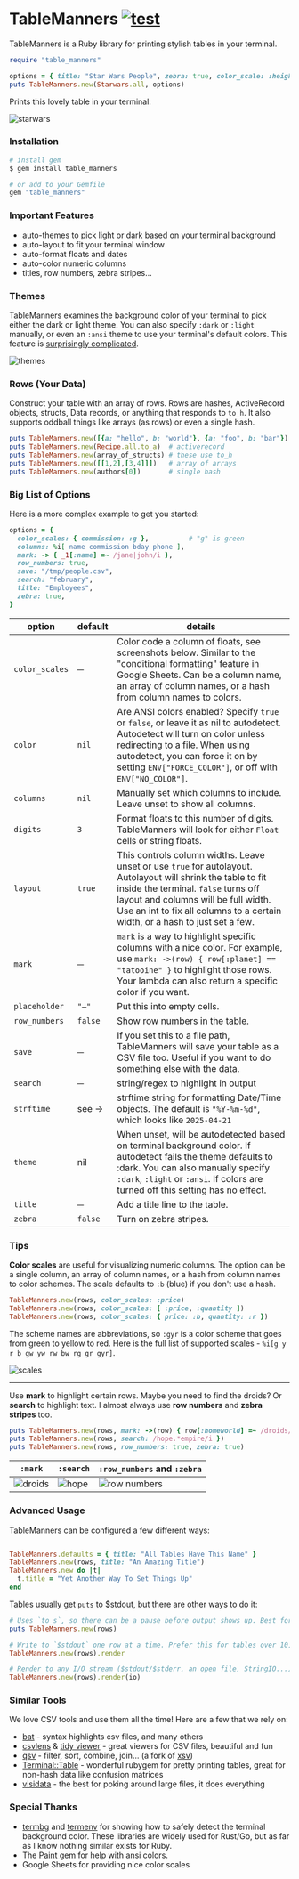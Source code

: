 # TableManners [![test](https://github.com/gurgeous/table_manners/actions/workflows/test.yml/badge.svg)](https://github.com/gurgeous/table_manners/actions/workflows/test.yml)

TableManners is a Ruby library for printing stylish tables in your terminal.

```rb
require "table_manners"

options = { title: "Star Wars People", zebra: true, color_scale: :height }
puts TableManners.new(Starwars.all, options)
```

Prints this lovely table in your terminal:

![starwars](./screenshots/dark.png)

### Installation

```ruby
# install gem
$ gem install table_manners

# or add to your Gemfile
gem "table_manners"
```

### Important Features

- auto-themes to pick light or dark based on your terminal background
- auto-layout to fit your terminal window
- auto-format floats and dates
- auto-color numeric columns
- titles, row numbers, zebra stripes...

### Themes

TableManners examines the background color of your terminal to pick either the dark or light theme. You can also specify `:dark` or `:light` manually, or even an `:ansi` theme to use your terminal's default colors. This feature is [surprisingly complicated](https://github.com/gurgeous/table_manners/blob/main/lib/table_manners/util/termbg.rb).

![themes](./screenshots/themes.png)

### Rows (Your Data)

Construct your table with an array of rows. Rows are hashes, ActiveRecord objects, structs, Data records, or anything that responds to `to_h`. It also supports oddball things like arrays (as rows) or even a single hash.

```ruby
puts TableManners.new([{a: "hello", b: "world"}, {a: "foo", b: "bar"})
puts TableManners.new(Recipe.all.to_a)  # activerecord
puts TableManners.new(array_of_structs) # these use to_h
puts TableManners.new([[1,2],[3,4]]])   # array of arrays
puts TableManners.new(authors[0])       # single hash
```

### Big List of Options

Here is a more complex example to get you started:

```ruby
options = {
  color_scales: { commission: :g },          # "g" is green
  columns: %i[ name commission bday phone ],
  mark: -> { _1[:name] =~ /jane|john/i },
  row_numbers: true,
  save: "/tmp/people.csv",
  search: "february",
  title: "Employees",
  zebra: true,
}
```

| option | default | details |
| ------ | ------- | ------- |
| `color_scales` | ─ | Color code a column of floats, see screenshots below. Similar to the "conditional formatting" feature in Google Sheets. Can be a column name, an array of column names, or a hash from column names to colors. |
| `color` | `nil` | Are ANSI colors enabled? Specify `true` or `false`, or leave it as nil to autodetect. Autodetect will turn on color unless redirecting to a file. When using autodetect, you can force it on by setting `ENV["FORCE_COLOR"]`, or off with `ENV["NO_COLOR"]`. |
| `columns` | `nil` | Manually set which columns to include. Leave unset to show all columns.
| `digits` | `3` | Format floats to this number of digits. TableManners will look for either `Float` cells or string floats. |
| `layout` | `true` | This controls column widths. Leave unset or use `true` for autolayout. Autolayout will shrink the table to fit inside the terminal. `false` turns off layout and columns will be full width. Use an int to fix all columns to a certain width, or a hash to just set a few. |
| `mark` | ─ | `mark` is a way to highlight specific columns with a nice color. For example, use `mark: ->(row) { row[:planet] == "tatooine" }` to highlight those rows. Your lambda can also return a specific color if you want.
| `placeholder` | `"—"` | Put this into empty cells. |
| `row_numbers` | `false` | Show row numbers in the table. |
| `save` | ─ | If you set this to a file path, TableManners will save your table as a CSV file too. Useful if you want to do something else with the data. |
| `search` | ─ | string/regex to highlight in output |
| `strftime` | see → | strftime string for formatting Date/Time objects. The default is `"%Y-%m-%d"`, which looks like `2025-04-21`  |
| `theme` | nil | When unset, will be autodetected based on terminal background color. If autodetect fails the theme defaults to :dark. You can also manually specify `:dark`, `:light` or `:ansi`. If colors are turned off this setting has no effect.|
| `title` | ─ | Add a title line to the table. |
| `zebra` | `false` | Turn on zebra stripes. |

### Tips

**Color scales** are useful for visualizing numeric columns. The option can be a single column, an array of column names, or a hash from column names to color schemes. The scale defaults to `:b` (blue) if you don't use a hash.

```ruby
TableManners.new(rows, color_scales: :price)
TableManners.new(rows, color_scales: [ :price, :quantity ])
TableManners.new(rows, color_scales: { price: :b, quantity: :r })
```

The scheme names are abbreviations, so `:gyr` is a color scheme that goes from green to yellow to red. Here is the full list of supported scales - `%i[g y r b gw yw rw bw rg gr gyr]`.

![scales](./screenshots/scales.png)

---

Use **mark** to highlight certain rows. Maybe you need to find the droids? Or **search** to highlight text. I almost always use **row numbers** and **zebra stripes** too.

```ruby
puts TableManners.new(rows, mark: ->(row) { row[:homeworld] =~ /droids/i })
puts TableManners.new(rows, search: /hope.*empire/i })
puts TableManners.new(rows, row_numbers: true, zebra: true)
```

| `:mark` | `:search` | `:row_numbers` and `:zebra` |
| - | - | - |
| ![droids](./screenshots/droids.png) | ![hope](./screenshots/hope.png) | ![row numbers](./screenshots/row_numbers.png) |

### Advanced Usage

TableManners can be configured a few different ways:

```ruby

TableManners.defaults = { title: "All Tables Have This Name" }
TableManners.new(rows, title: "An Amazing Title")
TableManners.new do |t|
  t.title = "Yet Another Way To Set Things Up"
end
```

Tables usually get `puts` to $stdout, but there are other ways to do it:

```ruby
# Uses `to_s`, so there can be a pause before output shows up. Best for small tables.
puts TableManners.new(rows)

# Write to `$stdout` one row at a time. Prefer this for tables over 10,000 rows.
TableManners.new(rows).render

# Render to any I/O stream ($stdout/$stderr, an open file, StringIO...)
TableManners.new(rows).render(io)
```

### Similar Tools

We love CSV tools and use them all the time! Here are a few that we rely on:

- [bat](https://github.com/sharkdp/bat) - syntax highlights csv files, and many others
- [csvlens](https://github.com/YS-L/csvlens) & [tidy viewer](https://github.com/alexhallam/tv) - great viewers for CSV files, beautiful and fun
- [qsv](https://github.com/dathere/qsv) - filter, sort, combine, join... (a fork of [xsv](https://github.com/BurntSushi/xsv))
- [Terminal::Table](https://github.com/tj/terminal-table) - wonderful rubygem for pretty printing tables, great for non-hash data like confusion matrices
- [visidata](https://www.visidata.org) - the best for poking around large files, it does everything

### Special Thanks

- [termbg](https://github.com/dalance/termbg) and [termenv](https://github.com/muesli/termenv) for showing how to safely detect the terminal background color. These libraries are widely used for Rust/Go, but as far as I know nothing similar exists for Ruby.
- The [Paint gem](https://github.com/janlelis/paint) for help with ansi colors.
- Google Sheets for providing nice color scales

